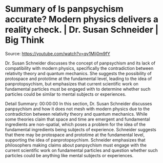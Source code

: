 # Summary of Is panpsychism accurate? Modern physics delivers a reality check. | Dr. Susan Schneider | Big Think

Source: https://youtube.com/watch?v=qv1MIj0m9fY

Dr. Susan Schneider discusses the concept of panpsychism and its lack of compatibility with modern physics, specifically the contradiction between relativity theory and quantum mechanics. She suggests the possibility of protospace and prototime at the fundamental level, leading to the idea of panprotopsychism, but emphasizes that current scientific work on fundamental particles must be engaged with to determine whether such particles could be similar to mental subjects or experiences.

Detail Summary: 
00:00:00
In this section, Dr. Susan Schneider discusses panpsychism and how it does not mesh with modern physics due to the contradiction between relativity theory and quantum mechanics. While some theories claim that space and time are emergent and fundamental ingredients are non-spatial, which poses a problem for the idea of the fundamental ingredients being subjects of experience. Schneider suggests that there may be protospace and prototime at the fundamental level, supporting the idea of panprotopsychism. Schneider emphasizes that philosophers making claims about panpsychism must engage with the current scientific work on fundamental particles and question whether such particles could be anything like mental subjects or experiences.

